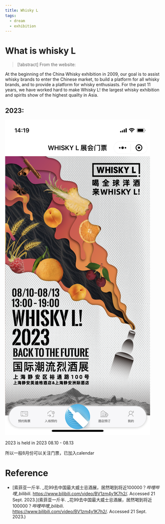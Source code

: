 ```yaml
---
title: Whisky L
tags:
  - dream
  - exhibition
---
```


# What is whisky L


> [!abstract] 
> From the website:
> 
At the beginning of the China Whisky exhibition in 2009, our goal is to assist whisky brands to enter the Chinese market, to build a platform for all whisky brands, and to provide a platform for whisky enthusiasts. For the past 11 years, we have worked hard to make Whisky L! the largest whisky exhibition and spirits show of the highest quailty in Asia.


## 2023:

![](plan/exhibition/attachments/1.png)

2023 is held in 2023 08.10 - 08.13

所以一般8月份可以关注门票，已加入calendar

# Reference

* [索菲亚一斤半. _花99去中国最大威士忌酒展，居然喝到将近100000？_哔哩哔哩_bilibili_. https://www.bilibili.com/video/BV1zm4y1K7h2/. Accessed 21 Sept. 2023.](索菲亚一斤半. _花99去中国最大威士忌酒展，居然喝到将近100000？_哔哩哔哩_bilibili_. https://www.bilibili.com/video/BV1zm4y1K7h2/. Accessed 21 Sept. 2023.)